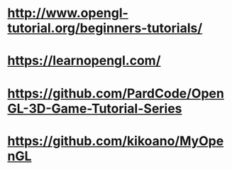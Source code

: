 # http://www.opengl-tutorial.org/beginners-tutorials/
# https://learnopengl.com/
# https://github.com/PardCode/OpenGL-3D-Game-Tutorial-Series
# https://github.com/kikoano/MyOpenGL
